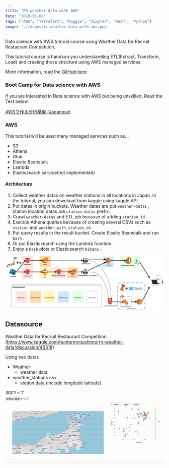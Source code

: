 ```yaml
---
title: "RR weather data with AWS"
date: "2018-01-08"
tags: ["AWS", "Terraform", "Kaggle", "Jupyter", "Dash", "Python"]
image: './images/rr-weather-data-with-aws.png'
---
```


Data science with AWS tutorial course using Weather Data for Recruit Restaurant Competition.

This tutorial course is handson you understanding ETL(Extract, Transform, Load) and creating those structure using AWS managed services.

More information, read the [GitHub here]

### Boot Camp for Data science with AWS

If you are interested in Data science with AWS but being unskilled, Read the Text below

[AWSで作る分析基盤 (Japanese)
](https://www.slideshare.net/tubone24/aws-158992259)

### AWS

This tutorial will be used many managed services such as...

- S3
- Athena
- Glue
- Elastic Beanstalk
- Lambda
- Elasticsearch service(not implemented)

#### Architecture

1. Collect weather datas on weather stations in all locations in Japan. In the tutorial, you can download from kaggle using kaggle API.
2. Put datas in origin buckets. Weather datas are put `weather-datas` , station location datas are `station-datas` prefix.
3. Crawl `weather-datas` and ETL job because of adding `station_id` .
4. Execute Athena queries because of creating several CSVs such as `station` and `weather_with_station_id` .
5. Put query results in the result bucket. Create Elastic Beanstalk and run `Dash` .
6. Or put Elasticsearch using the Lambda function.
7. Enjoy a `Dash` plots or Elasticsearch `Kibana` .

![architecture](https://raw.githubusercontent.com/tubone24/rr-weather-data-with-aws/master/docs/images/architect.png)

## Datasource
Weather Data for Recruit Restaurant Competition
(https://www.kaggle.com/huntermcgushion/rrv-weather-data/discussion/46318)

Using two datas

- Weather
  - weather data
- weather_stations.csv
  - station data (include longitude latitude)
  
![](https://raw.githubusercontent.com/tubone24/rr-weather-data-with-aws/master/docs/images/map2.gif)

<!--- reference links --->
[GitHub here]: <https://github.com/tubone24/rr-weather-data-with-aws>
[demo here]: <https://rr-weather-data-with-aws-demo.herokuapp.com/>
